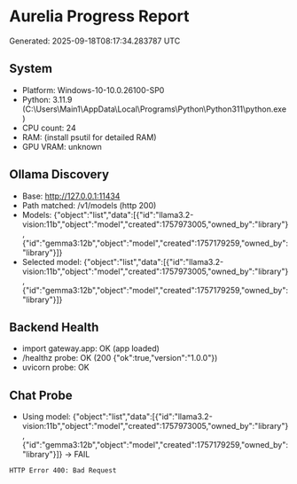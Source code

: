 # Aurelia Progress Report
Generated: 2025-09-18T08:17:34.283787 UTC

## System
- Platform: Windows-10-10.0.26100-SP0
- Python: 3.11.9 (C:\Users\Main1\AppData\Local\Programs\Python\Python311\python.exe)
- CPU count: 24
- RAM: (install psutil for detailed RAM)
- GPU VRAM: unknown

## Ollama Discovery
- Base: http://127.0.0.1:11434
- Path matched: /v1/models (http 200)
- Models: {"object":"list","data":[{"id":"llama3.2-vision:11b","object":"model","created":1757973005,"owned_by":"library"},{"id":"gemma3:12b","object":"model","created":1757179259,"owned_by":"library"}]}
- Selected model: {"object":"list","data":[{"id":"llama3.2-vision:11b","object":"model","created":1757973005,"owned_by":"library"},{"id":"gemma3:12b","object":"model","created":1757179259,"owned_by":"library"}]}

## Backend Health
- import gateway.app: OK (app loaded)
- /healthz probe: OK (200 {"ok":true,"version":"1.0.0"})
- uvicorn probe: OK

## Chat Probe
- Using model: {"object":"list","data":[{"id":"llama3.2-vision:11b","object":"model","created":1757973005,"owned_by":"library"},{"id":"gemma3:12b","object":"model","created":1757179259,"owned_by":"library"}]} -> FAIL
```
HTTP Error 400: Bad Request
```